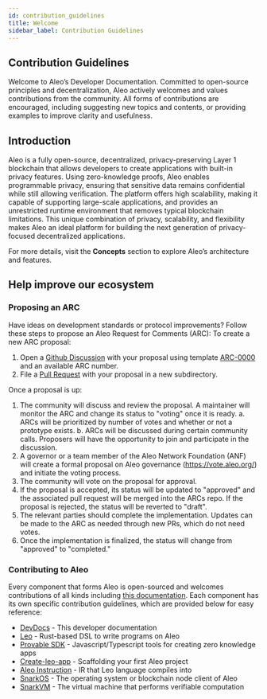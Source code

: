 ```yaml
---
id: contribution_guidelines
title: Welcome
sidebar_label: Contribution Guidelines
---
```

## Contribution Guidelines
Welcome to Aleo’s Developer Documentation. Committed to open-source principles and decentralization, Aleo actively welcomes and values contributions from the community. All forms of contributions are encouraged, including suggesting new topics and contents, or providing examples to improve clarity and usefulness.

## Introduction
Aleo is a fully open-source, decentralized, privacy-preserving Layer 1 blockchain that allows developers to create applications with built-in privacy features. Using zero-knowledge proofs, Aleo enables programmable privacy, ensuring that sensitive data remains confidential while still allowing verification. The platform offers high scalability, making it capable of supporting large-scale applications, and provides an unrestricted runtime environment that removes typical blockchain limitations. This unique combination of privacy, scalability, and flexibility makes Aleo an ideal platform for building the next generation of privacy-focused decentralized applications.   

For more details, visit the **Concepts** section to explore Aleo’s architecture and features.

## Help improve our ecosystem
### Proposing an ARC
Have ideas on development standards or protocol improvements? Follow these steps to propose an Aleo Request for Comments (ARC):
To create a new ARC proposal:

1. Open a [Github Discussion](https://github.com/AleoHQ/ARCs/discussions/categories/arcs) with your proposal using template  [ARC-0000](https://github.com/ProvableHQ/ARCs/blob/master/arc-0000) and an available ARC number. 
2. File a [Pull Request](https://github.com/AleoHQ/ARCs/pulls) with your proposal in a new subdirectory.

Once a proposal is up:

1. The community will discuss and review the proposal. A maintainer will monitor the ARC and change its status to "voting" once it is ready.
    a. ARCs will be prioritized by number of votes and whether or not a prototype exists.
    b. ARCs will be discussed during certain community calls. Proposers will have the opportunity to join and participate in the discussion.
2. A governor or a team member of the Aleo Network Foundation (ANF) will create a formal proposal on Aleo governance (https://vote.aleo.org/) and initiate the voting process.
3. The community will vote on the proposal for approval. 
4. If the proposal is accepted, its status will be updated to "approved" and the associated pull request will be merged into the ARCs repo. If the proposal is rejected, the status will be reverted to "draft".
5. The relevant parties should complete the implementation. Updates can be made to the ARC as needed through new PRs, which do not need votes.
6. Once the implementation is finalized, the status will change from "approved" to "completed." 


### Contributing to Aleo
Every component that forms Aleo is open-sourced and welcomes contributions of all kinds including [this documentation](./documentation_contribute). Each component has its own specific contribution guidelines, which are provided below for easy reference:  
- [DevDocs](./documentation_contribute) - This developer documentation  
- [Leo](https://docs.leo-lang.org/leo/resources#contributing) - Rust-based DSL to write programs on Aleo  
- [Provable SDK](https://github.com/ProvableHQ/sdk/tree/mainnet/sdk) - Javascript/Typescript tools for creating zero knowledge apps  
- [Create-leo-app](https://github.com/ProvableHQ/sdk/tree/mainnet/create-leo-app) - Scaffolding your first Aleo project  
- [Aleo Instruction](../guides/aleo/00_aleo_overview.md) - IR that Leo language compiles into  
- [SnarkOS](./snarkos_contribute) - The operating system or blockchain node client of Aleo  
- [SnarkVM](./snarkvm_contribute) - The virtual machine that performs verifiable computation  
